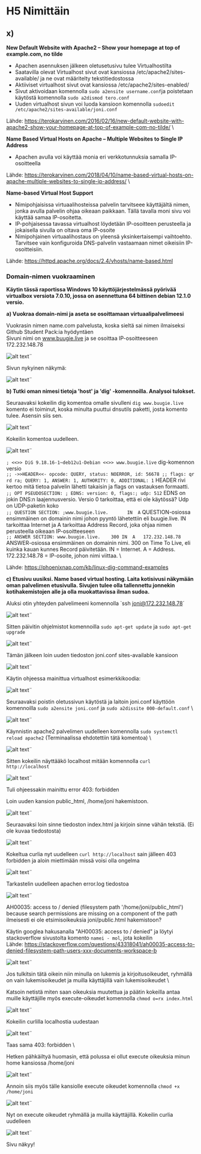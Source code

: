 # H5 Nimittäin #
  
## x) ##  
**New Default Website with Apache2 – Show your homepage at top of example.com, no tilde**
- Apachen asennuksen jälkeen oletusetusivu tulee Virtualhostilta
- Saatavilla olevat Virtualhost sivut ovat kansiossa /etc/apache2/sites-available/ ja ne ovat määritelty tekstitiedostossa
- Aktiiviset virtualhost sivut ovat kansiossa /etc/apache2/sites-enabled/
- Sivut aktivoidaan komennolla `sudo a2ensite username.conf`ja poistetaan käytöstä komennolla `sudo a2dismod tero.conf`
- Uuden virtualhost sivun voi luoda kansioon komennolla `sudoedit /etc/apache2/sites-available/joni.conf`

Lähde: https://terokarvinen.com/2016/02/16/new-default-website-with-apache2-show-your-homepage-at-top-of-example-com-no-tilde/ \

**Name Based Virtual Hosts on Apache – Multiple Websites to Single IP Address**
- Apachen avulla voi käyttää monia eri verkkotunnuksia samalla IP-osoitteella
  
Lähde: https://terokarvinen.com/2018/04/10/name-based-virtual-hosts-on-apache-multiple-websites-to-single-ip-address/ \

**Name-based Virtual Host Support**
  - Nimipohjaisissa virtuaalihosteissa palvelin tarvitseee käyttäjältä nimen, jonka avulla palvelin ohjaa oikeaan paikkaan. Tällä tavalla moni sivu voi käyttää samaa IP-osoitetta.
  - IP-pohjaisessa tavassa virtualhost löydetään IP-osoitteen perusteella ja jokaisella sivulla on oltava oma IP-osoite
  - Nimipohjainen virtuaalihostaus on yleensä yksinkertaisempi vaihtoehto. Tarvitsee vain konfiguroida DNS-palvelin vastaamaan nimet oikeisiin IP-osoitteisiin.

Lähde: https://httpd.apache.org/docs/2.4/vhosts/name-based.html

  ### Domain-nimen vuokraaminen    ###
  **Käytin tässä raportissa Windows 10 käyttöjärjestelmässä pyörivää virtualbox versiota 7.0.10, jossa on asennettuna 64 bittinen debian 12.1.0 versio.**

  **a) Vuokraa domain-nimi ja aseta se osoittamaan virtuaalipalvelimeesi**

  Vuokrasin nimen name.com palvelusta, koska sieltä sai nimen ilmaiseksi Github Student Pack:ia hyödyntäen \
  Sivuni nimi on www.buugie.live ja se osoittaa IP-osoitteeseen 172.232.148.78

  ![alt text](https://github.com/faltjon/linuxkurssi/blob/main/h5/kuvat/nimi_osoite.png " ")¨

  Sivun nykyinen näkymä:

  ![alt text](https://github.com/faltjon/linuxkurssi/blob/main/h5/kuvat/2-sivu.png " ")¨

  **b) Tutki oman nimesi tietoja 'host' ja 'dig' -komennoilla. Analysoi tulokset.**

  Seuraavaksi kokeilin dig komentoa omalle sivulleni `dig www.buugie.live`\
  komento ei toiminut, koska minulta puuttui dnsutils paketti, josta komento tulee. Asensin siis sen.

  ![alt text](https://github.com/faltjon/linuxkurssi/blob/main/h5/kuvat/3-dnsutils.png " ")¨

  Kokeilin komentoa uudelleen.

  ![alt text](https://github.com/faltjon/linuxkurssi/blob/main/h5/kuvat/4-dig.png " ")¨

  `; <<>> DiG 9.18.16-1~deb12u1-Debian <<>> www.buugie.live` dig-komennon versio \
  `;; ->>HEADER<<- opcode: QUERY, status: NOERROR, id: 56678
;; flags: qr rd ra; QUERY: 1, ANSWER: 1, AUTHORITY: 0, ADDITIONAL: 1` HEADER rivi kertoo mitä tietoa palvelin lähetti takaisin ja flags on vastauksen formaatti. \
`;; OPT PSEUDOSECTION:
; EDNS: version: 0, flags:; udp: 512` EDNS on jokin DNS:n laajennusversio. Versio 0 tarkoittaa, että ei ole käytössä? Udp on UDP-paketin koko \
`;; QUESTION SECTION:
;www.buugie.live.		IN	A` QUESTION-osiossa ensimmäinen on domainin nimi johon pyyntö lähetettiin eli buugie.live. IN tarkoittaa Internet ja A tarkoittaa Address Record, joka ohjaa nimen perusteella oikeaan IP-osoitteeseen \
`;; ANSWER SECTION:
www.buugie.live.	300	IN	A	172.232.148.78` ANSWER-osiossa ensimmäinen on domainin nimi. 300 on Time To Live, eli kuinka kauan kunnes Record päivitetään. IN = Internet. A = Address. 172.232.148.78 = IP-osoite, johon nimi viittaa. \

Lähde: https://phoenixnap.com/kb/linux-dig-command-examples

**c) Etusivu uusiksi. Name based virtual hosting. Laita kotisivusi näkymään oman palvelimen etusivulla. Sivujen tulee olla tallennettu jonnekin kotihakemistojen alle ja olla muokattavissa ilman sudoa.**

Aluksi otin yhteyden palvelimeeni komennolla `ssh joni@172.232.148.78´

 ![alt text](https://github.com/faltjon/linuxkurssi/blob/main/h5/kuvat/5-ssh.png " ")¨

Sitten päivitin ohjelmistot komennoilla `sudo apt-get update` ja `sudo apt-get upgrade`

 ![alt text](https://github.com/faltjon/linuxkurssi/blob/main/h5/kuvat/6-update.png " ")¨

 Tämän jälkeen loin uuden tiedoston joni.conf sites-available kansioon

 ![alt text](https://github.com/faltjon/linuxkurssi/blob/main/h5/kuvat/7-virtualhost.png " ")¨

 Käytin ohjeessa mainittua virtualhost esimerkkikoodia:

 ![alt text](https://github.com/faltjon/linuxkurssi/blob/main/h5/kuvat/8-conf.png " ")¨

 Seuraavaksi poistin oletussivun käytöstä ja laitoin joni.conf käyttöön komennoilla `sudo a2ensite joni.conf` ja `sudo a2dissite 000-default.conf` \
 
![alt text](https://github.com/faltjon/linuxkurssi/blob/main/h5/kuvat/9-a2ensite.png " ")¨

Käynnistin apache2 palvelimen uudelleen komennolla `sudo systemctl reload apache2` (Terminaalissa ehdotettiin tätä komentoa) \

![alt text](https://github.com/faltjon/linuxkurssi/blob/main/h5/kuvat/10-reload.png " ")¨

Sitten kokeilin näyttääkö localhost mitään komennolla `curl http://localhost`

![alt text](https://github.com/faltjon/linuxkurssi/blob/main/h5/kuvat/11-curl.png " ")¨

Tuli ohjeessakin mainittu error 403: forbidden

Loin uuden kansion public_html, /home/joni hakemistoon.

![alt text](https://github.com/faltjon/linuxkurssi/blob/main/h5/kuvat/12-public-html.png " ")¨

Seuraavaksi loin sinne tiedoston index.html ja kirjoin sinne vähän tekstiä. (Ei ole kuvaa tiedostosta) 

![alt text](https://github.com/faltjon/linuxkurssi/blob/main/h5/kuvat/13-index.png " ")¨

Kokeltua curlia nyt uudelleen `curl http://localhost` sain jälleen 403 forbidden ja aloin miettimään missä voisi olla ongelma

![alt text](https://github.com/faltjon/linuxkurssi/blob/main/h5/kuvat/14-error.png " ")¨

Tarkastelin uudelleen apachen error.log tiedostoa

![alt text](https://github.com/faltjon/linuxkurssi/blob/main/h5/kuvat/15-errorlog.png " ")¨

AH00035: access to / denied (filesystem path '/home/joni/public_html') because search permissions are missing on a component of the path \
ilmeisesti ei ole etsimisoikeuksia joni/public.html hakemistoon?

Käytin googlea hakusanalla "AH00035: access to / denied" ja löytyi stackoverflow sivustolta komento `namei - mol`, jota kokeilin \
Lähde: https://stackoverflow.com/questions/43318041/ah00035-access-to-denied-filesystem-path-users-xxx-documents-workspace-b

![alt text](https://github.com/faltjon/linuxkurssi/blob/main/h5/kuvat/16-namei.png " ")¨

Jos tulkitsin tätä oikein niin minulla on lukemis ja kirjoitusoikeudet, ryhmällä on vain lukemisoikeudet ja muilla käyttäjillä vain lukemisoikeudet \

Katsoin netistä miten saan oikeuksia muutettua ja päätin kokeilla antaa muille käyttäjille myös execute-oikeudet komennolla `chmod o=rx index.html`

![alt text](https://github.com/faltjon/linuxkurssi/blob/main/h5/kuvat/17-chmod.png " ")¨

Kokeilin curlilla localhostia uudestaan

![alt text](https://github.com/faltjon/linuxkurssi/blob/main/h5/kuvat/18-error.png " ")¨

Taas sama 403: forbidden \

Hetken pähkäiltyä huomasin, että polussa ei ollut execute oikeuksia minun home kansiossa /home/joni 

![alt text](https://github.com/faltjon/linuxkurssi/blob/main/h5/kuvat/19-oikeudet.png " ")¨

Annoin siis myös tälle kansiolle execute oikeudet komennolla `chmod +x /home/joni`

![alt text](https://github.com/faltjon/linuxkurssi/blob/main/h5/kuvat/20-chmod.png " ")¨

Nyt on execute oikeudet ryhmällä ja muilla käyttäjillä. Kokeilin curlia uudelleen

![alt text](https://github.com/faltjon/linuxkurssi/blob/main/h5/kuvat/21-curl.png " ")¨

Sivu näkyy!





  
